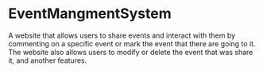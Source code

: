 # EventMangmentSystem
A website that allows users to share events and interact with them by commenting on a specific event or mark the event that there are going to it. The website also allows users to modify or delete the event that was share it, and another features.
